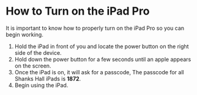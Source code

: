 # How to Turn on the iPad Pro

It is important to know how to properly turn on the iPad Pro so you can begin working.

1. Hold the iPad in front of you and locate the power button on the right side of the device.
1. Hold down the power button for a few seconds until an apple appears on the screen.
1. Once the iPad is on, it will ask for a passcode, The passcode for all Shanks Hall iPads is **1872**.
1. Begin using the iPad.
